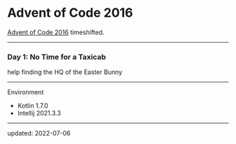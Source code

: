 # Advent of Code 2016

[Advent of Code 2016] timeshifted.

[Advent of Code 2016]:https://adventofcode.com/2016

---

### Day 1: No Time for a Taxicab

help finding the HQ of the Easter Bunny

---

Environment

- Kotlin 1.7.0
- Intellij 2021.3.3

---

updated: 2022-07-06